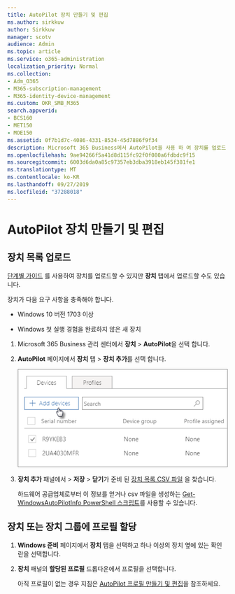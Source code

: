 ```yaml
---
title: AutoPilot 장치 만들기 및 편집
ms.author: sirkkuw
author: Sirkkuw
manager: scotv
audience: Admin
ms.topic: article
ms.service: o365-administration
localization_priority: Normal
ms.collection:
- Adm_O365
- M365-subscription-management
- M365-identity-device-management
ms.custom: OKR_SMB_M365
search.appverid:
- BCS160
- MET150
- MOE150
ms.assetid: 0f7b1d7c-4086-4331-8534-45d7886f9f34
description: Microsoft 365 Business에서 AutoPilot을 사용 하 여 장치를 업로드 하는 방법을 알아봅니다. 장치 또는 장치 그룹에 프로필을 할당할 수 있습니다.
ms.openlocfilehash: 9ae94266f5a41d8d115fc92f0f080a6fdbdc9f15
ms.sourcegitcommit: 6003d6da0a85c97357eb3dba3918eb145f381fe1
ms.translationtype: MT
ms.contentlocale: ko-KR
ms.lasthandoff: 09/27/2019
ms.locfileid: "37288018"
---
```

# <a name="create-and-edit-autopilot-devices"></a>AutoPilot 장치 만들기 및 편집

## <a name="upload-a-list-of-devices"></a>장치 목록 업로드

[단계별 가이드](add-autopilot-devices-and-profile.md) 를 사용하여 장치를 업로드할 수 있지만 **장치** 탭에서 업로드할 수도 있습니다. 
  
장치가 다음 요구 사항을 충족해야 합니다.
  
- Windows 10 버전 1703 이상
    
- Windows 첫 실행 경험을 완료하지 않은 새 장치

1. Microsoft 365 Business 관리 센터에서 **장치** \> **AutoPilot**을 선택 합니다.
  
2. **AutoPilot** 페이지에서 **장치** 탭 \> **장치 추가**를 선택 합니다.
    
    ![In the Devices tab, choose Add devices.](media/6ba81e22-c873-40ad-8a72-ce64d15ea6ba.png)
  
3. **장치 추가** 패널에서 \> **저장** \> **닫기**가 준비 된 [장치 목록 CSV 파일](https://support.office.com/article/932e3676-2491-49f0-9177-d893d2f5276e) 을 찾습니다.
    
    하드웨어 공급업체로부터 이 정보를 얻거나 csv 파일을 생성하는 [Get-WindowsAutoPilotInfo PowerShell 스크립트](https://www.powershellgallery.com/packages/Get-WindowsAutoPilotInfo)를 사용할 수 있습니다. 
    
## <a name="assign-a-profile-to-a-device-or-a-group-of-devices"></a>장치 또는 장치 그룹에 프로필 할당

1. **Windows 준비** 페이지에서 **장치** 탭을 선택하고 하나 이상의 장치 옆에 있는 확인란을 선택합니다. 
    
2. **장치** 패널의 **할당된 프로필** 드롭다운에서 프로필을 선택합니다. 
    
    아직 프로필이 없는 경우 지침은 [AutoPilot 프로필 만들기 및 편집](create-and-edit-autopilot-profiles.md)을 참조하세요. 
    
